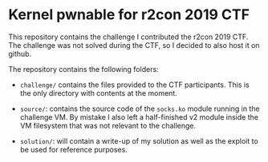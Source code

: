 # Kernel pwnable for r2con 2019 CTF 

This repository contains the challenge I contributed the r2con 2019 CTF. The 
challenge was not solved during the CTF, so I decided to also host it on 
github.

The repository contains the following folders:

* `challenge/` contains the files provided to the CTF participants. This is 
the only directory with contents at the moment.

* `source/`: contains the source code of the `socks.ko` module running in the 
challenge VM. By mistake I also left a half-finished v2 module inside the VM
filesystem that was not relevant to the challenge.

* `solution/`: will contain a write-up of my solution as well as the exploit 
to be used for reference purposes.